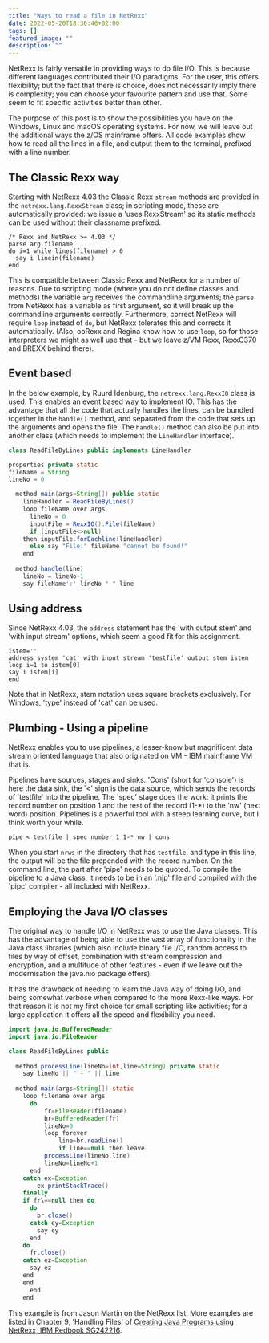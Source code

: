 ```yaml
---
title: "Ways to read a file in NetRexx"
date: 2022-05-20T18:36:46+02:00
tags: []
featured_image: ""
description: ""
---
```

NetRexx is fairly versatile in providing ways to do file I/O. This is because
different languages contributed their I/O paradigms. For the user,
this offers flexibility; but the fact that there is choice, does not necessarily
imply there is complexity; you can choose your favourite pattern and
use that. Some seem to fit specific activities better than other.

The purpose of this post is to show the possibilities you
have on the Windows, Linux and macOS operating systems. For now, we
will leave out the additional ways the z/OS mainframe offers. All code
examples show how to read all the lines in a file, and output them to
the terminal, prefixed with a line number.

## The Classic Rexx way
Starting with NetRexx 4.03 the Classic Rexx `stream` methods are
provided in the `netrexx.lang.RexxStream` class; in scripting mode,
these are automatically provided: we issue a 'uses RexxStream' so its
static methods can be used without their classname prefixed.
```rexx
/* Rexx and NetRexx >= 4.03 */
parse arg filename
do i=1 while lines(filename) > 0
  say i linein(filename)
end
```
This is compatible between Classic Rexx and NetRexx for a number of
reasons. Due to scripting mode (where you do not define classes and
methods) the variable `arg` receives the commandline arguments; the
`parse` from NetRexx has a variable as first argument, so it will
break up the commandline arguments correctly. Furthermore, correct
NetRexx will require `loop` instead of `do`, but NetRexx tolerates
this and corrects it automatically. (Also, ooRexx and Regina know how
to use `loop`, so for those interpreters we might as well use that -
but we leave z/VM Rexx, RexxC370 and BREXX behind there).  


## Event based
In the below example, by Ruurd Idenburg, the `netrexx.lang.RexxIO` class is
used. This enables an event based way to implement IO. This has the
advantage that all the code that actually handles the lines, can be
bundled together in the `handle()` method, and separated from the code
that sets up the arguments and opens the file. The `handle()` method
can also be put into another class (which needs to implement the
`LineHandler` interface).
```java
class ReadFileByLines public implements LineHandler

properties private static
fileName = String
lineNo = 0

  method main(args=String[]) public static
    lineHandler = ReadFileByLines()
    loop fileName over args
      lineNo = 0
      inputFile = RexxIO().File(fileName)
      if (inputFile<>null)
	then inputFile.forEachline(lineHandler)
      else say "File:" fileName "cannot be found!"
    end
    
  method handle(line)
    lineNo = lineNo+1
    say fileName':' lineNo "-" line
```
## Using address
Since NetRexx 4.03, the `address` statement has the 'with output stem'
and 'with input stream' options, which seem a good fit for this assignment. 

```rexx
istem=''
address system 'cat' with input stream 'testfile' output stem istem
loop i=1 to istem[0]
say i istem[i]
end
```
Note that in NetRexx, stem notation uses square brackets
exclusively. For Windows, 'type' instead of 'cat' can be used.
## Plumbing - Using a pipeline
NetRexx enables you to use pipelines, a lesser-know but magnificent
data stream oriented language that also originated on VM - IBM mainframe
VM that is.

Pipelines have sources, stages and sinks. 'Cons' (short for 'console')
is here the data sink, the '<' sign is the data source, which sends
the records of 'testfile' into the pipeline. The 'spec' stage does the
work: it prints the record number on position 1 and the rest of the
record (1-\*) to the 'nw' (next word) position. Pipelines is a
powerful tool with a steep learning curve, but I think worth your while. 
```rexx
pipe < testfile | spec number 1 1-* nw | cons
```
When you start `nrws` in the directory that has
`testfile`, and type in this line, the output will be the file
prepended with the record number. On the command line, the part after
'pipe' needs to be quoted. To compile the pipeline to a Java class, it
needs to be in an '.njp' file and compiled with the `pipc' compiler -
all included with NetRexx.

## Employing the Java I/O classes
The original way to handle I/O in NetRexx was to use the Java
classes. This has the advantage of being able to use the vast array of
functionality in the Java class libraries (which also include binary
file I/O, random access to files by way of offset, combination with
stream compression and encryption, and a multitude of other features -
even if we leave out the modernisation the java.nio package offers).

It has the drawback of needing to learn the Java way of doing I/O, and
being somewhat verbose when compared to the more Rexx-like ways. For
that reason it is not my first choice for small scripting like
activities; for a large application it offers all the speed and
flexibility you need.
```java
import java.io.BufferedReader
import java.io.FileReader

class ReadFileByLines public
  
  method processLine(lineNo=int,line=String) private static
    say lineNo || " - " || line
    
  method main(args=String[]) static
    loop filename over args
      do
		  fr=FileReader(filename)
		  br=BufferedReader(fr)
		  lineNo=0
		  loop forever
			  line=br.readLine()
			  if line==null then leave
		  processLine(lineNo,line)
		  lineNo=lineNo+1
	  end
    catch ex=Exception
		ex.printStackTrace()
    finally
	if fr\==null then do
	  do
	    br.close()
	  catch ey=Exception
	    say ey
	  end
	do
	  fr.close()
	catch ez=Exception
	  say ez
	end
	end
      end
    end
```
This example is from Jason Martin on the NetRexx list. More examples are listed in Chapter 9, 'Handling Files' of [Creating Java Programs using NetRexx, IBM Redbook SG242216](http://www.netrexx.org/files/docs/sg242216.pdf).
